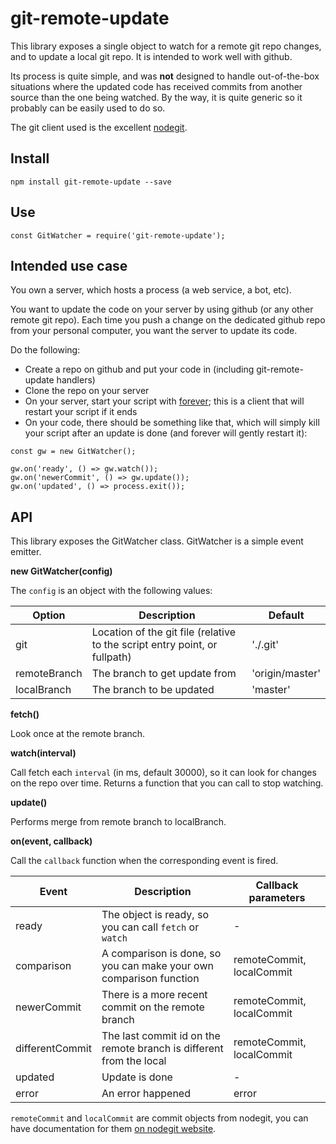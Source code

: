 # git-remote-update

This library exposes a single object to watch for a remote git repo changes, and to update a local git repo. It is intended to work well with github.

Its process is quite simple, and was **not** designed to handle out-of-the-box situations where the updated code has received commits from another source than the one being watched. By the way, it is quite generic so it probably can be easily used to do so.

The git client used is the excellent [nodegit](http://www.nodegit.org/).

## Install

`npm install git-remote-update --save`

## Use

`const GitWatcher = require('git-remote-update');`

## Intended use case

You own a server, which hosts a process (a web service, a bot, etc).

You want to update the code on your server by using github (or any other remote git repo). Each time you push a change on the dedicated github repo from your personal computer, you want the server to update its code.

Do the following:
- Create a repo on github and put your code in (including git-remote-update handlers)
- Clone the repo on your server
- On your server, start your script with [forever](https://github.com/foreverjs/forever); this is a client that will restart your script if it ends
- On your code, there should be something like that, which will simply kill your script after an update is done (and forever will gently restart it):

```
const gw = new GitWatcher();

gw.on('ready', () => gw.watch());
gw.on('newerCommit', () => gw.update());
gw.on('updated', () => process.exit());
```

## API
This library exposes the GitWatcher class. GitWatcher is a simple event emitter.

**new GitWatcher(config)**

The `config` is an object with the following values:

Option       | Description                                                                | Default
------------ | -------------------------------------------------------------------------  | ---------------
git          | Location of the git file (relative to the script entry point, or fullpath) | './.git'
remoteBranch | The branch to get update from                                              | 'origin/master'
localBranch  | The branch to be updated                                                   | 'master'

**fetch()**

Look once at the remote branch.

**watch(interval)**

Call fetch each `interval` (in ms, default 30000), so it can look for changes on the repo over time. Returns a function that you can call to stop watching.

**update()**

Performs merge from remote branch to localBranch.

**on(event, callback)**

Call the `callback` function when the corresponding event is fired.

Event           | Description                                                                | Callback parameters
--------------- | -------------------------------------------------------------------------  | -------------------------
ready           | The object is ready, so you can call `fetch` or `watch`                    | -
comparison      | A comparison is done, so you can make your own comparison function         | remoteCommit, localCommit
newerCommit     | There is a more recent commit on the remote branch                         | remoteCommit, localCommit
differentCommit | The last commit id on the remote branch is different from the local        | remoteCommit, localCommit
updated         | Update is done                                                             | -
error           | An error happened                                                          | error

`remoteCommit` and `localCommit` are commit objects from nodegit, you can have documentation for them [on nodegit website](http://www.nodegit.org/api/commit/).
